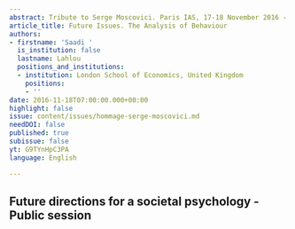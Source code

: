 ```yaml
---
abstract: Tribute to Serge Moscovici. Paris IAS, 17-18 November 2016 - Session 7
article_title: Future Issues. The Analysis of Behaviour
authors:
- firstname: 'Saadi '
  is_institution: false
  lastname: Lahlou
  positions_and_institutions:
  - institution: London School of Economics, United Kingdom
    positions:
    - ''
date: 2016-11-18T07:00:00.000+00:00
highlight: false
issue: content/issues/hommage-serge-moscovici.md
needDOI: false
published: true
subissue: false
yt: G9TYnHpC3PA
language: English

---
```

## Future directions for a societal psychology - Public session

<Youtube yt="G9TYnHpC3PA" caption="Future issues. The analysis of behaviour"></Youtube>